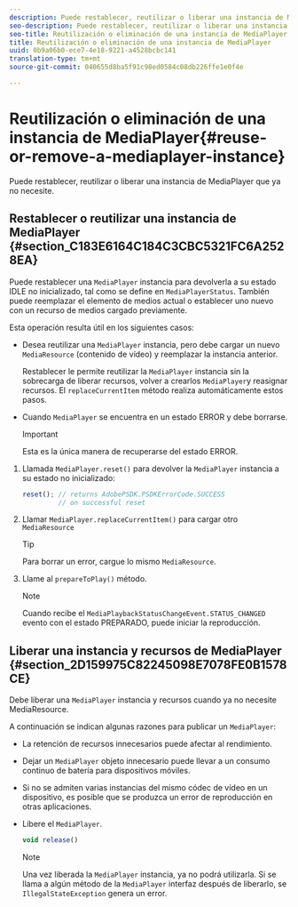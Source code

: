 ```yaml
---
description: Puede restablecer, reutilizar o liberar una instancia de MediaPlayer que ya no necesite.
seo-description: Puede restablecer, reutilizar o liberar una instancia de MediaPlayer que ya no necesite.
seo-title: Reutilización o eliminación de una instancia de MediaPlayer
title: Reutilización o eliminación de una instancia de MediaPlayer
uuid: 0b9a06b0-ece7-4e18-9221-a4528bcbc141
translation-type: tm+mt
source-git-commit: 040655d8ba5f91c98ed0584c08db226ffe1e0f4e

---
```



# Reutilización o eliminación de una instancia de MediaPlayer{#reuse-or-remove-a-mediaplayer-instance}

Puede restablecer, reutilizar o liberar una instancia de MediaPlayer que ya no necesite.

## Restablecer o reutilizar una instancia de MediaPlayer {#section_C183E6164C184C3CBC5321FC6A2528EA}

Puede restablecer una `MediaPlayer` instancia para devolverla a su estado IDLE no inicializado, tal como se define en `MediaPlayerStatus`. También puede reemplazar el elemento de medios actual o establecer uno nuevo con un recurso de medios cargado previamente.

Esta operación resulta útil en los siguientes casos:

* Desea reutilizar una `MediaPlayer` instancia, pero debe cargar un nuevo `MediaResource` (contenido de vídeo) y reemplazar la instancia anterior.

   Restablecer le permite reutilizar la `MediaPlayer` instancia sin la sobrecarga de liberar recursos, volver a crearlos `MediaPlayer`y reasignar recursos. El `replaceCurrentItem` método realiza automáticamente estos pasos.

* Cuando `MediaPlayer` se encuentra en un estado ERROR y debe borrarse.

   >[!IMPORTANT]
   >
   >Esta es la única manera de recuperarse del estado ERROR.

1. Llamada `MediaPlayer.reset()` para devolver la `MediaPlayer` instancia a su estado no inicializado:

   ```js
   reset(); // returns AdobePSDK.PSDKErrorCode.SUCCESS 
            // on successful reset
   ```

1. Llamar `MediaPlayer.replaceCurrentItem()` para cargar otro `MediaResource`

   >[!TIP]
   >
   >Para borrar un error, cargue lo mismo `MediaResource`.

1. Llame al `prepareToPlay()` método.

   >[!NOTE]
   >
   >Cuando recibe el `MediaPlaybackStatusChangeEvent.STATUS_CHANGED` evento con el estado PREPARADO, puede iniciar la reproducción.

## Liberar una instancia y recursos de MediaPlayer {#section_2D159975C82245098E7078FE0B1578CE}

Debe liberar una `MediaPlayer` instancia y recursos cuando ya no necesite MediaResource.

A continuación se indican algunas razones para publicar un `MediaPlayer`:

* La retención de recursos innecesarios puede afectar al rendimiento.
* Dejar un `MediaPlayer` objeto innecesario puede llevar a un consumo continuo de batería para dispositivos móviles.
* Si no se admiten varias instancias del mismo códec de vídeo en un dispositivo, es posible que se produzca un error de reproducción en otras aplicaciones.

* Libere el `MediaPlayer`.

   ```js
   void release()
   ```

   >[!NOTE]
   >
   >Una vez liberada la `MediaPlayer` instancia, ya no podrá utilizarla. Si se llama a algún método de la `MediaPlayer` interfaz después de liberarlo, se `IllegalStateException` genera un error.

